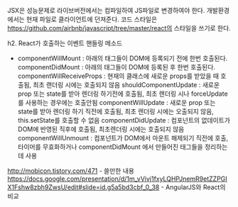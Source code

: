 JSX은 성능문제로 라이브버전에서는 컴파일하여 JS파일로 변경하여야 한다.
개발환경에서는 현재 파일로 클라이언트에 던져준다. 코드 스타일은
https://github.com/airbnb/javascript/tree/master/react의 스타일을 쓰기로 한다.

h2. React가 호출하는 이벤트 핸들링 메소드
 * componentWillMount : 아래의 태그들이 DOM에 등록되기 전에 한번 호출된다.
componentDidMount : 아래의 태그들이 DOM에 등록된 후 한번 호출된다.
componentWillReceiveProps : 현재의 클래스에 새로운 props를 받았을 때 호출됨, 최초 랜더링 시에는 호출되지 않음
shouldComponentUpdate : 새로운 prop 또는 state를 받아 렌더링 하기전에 호출됨, 최초 렌더링 시나 forceUpdate를 사용하는 경우에는 호출안됨
componentWillUpdate : 새로운 prop 또는 state를 받아 렌더링 하기 직전에 호출됨, 최초 렌더링 시에는 오출되지 않음, this.setState를 호출할 수 없음
componentDidUpdate : 컴포넌트의 없데이트가 DOM에 반영된 직후에 호출됨, 최초렌더링 시에는 호출되지 않음
componentWillUnmount : 컴포넌트가 DOM에서 마운트 해제되기 직전에 호출, 타이머를 무효화하거나 componentDidMount 에서 만들어진 태그들을 정리하는 데 사용

http://mobicon.tistory.com/471 - 쓸만한 내용
https://docs.google.com/presentation/d/1m_vVivj1fxyLQHPJnemR9etZZPGIX1Fshw8zbh9ZwsU/edit#slide=id.g5a5bd3cbf_0_38 - AngularJS와 React의 비교